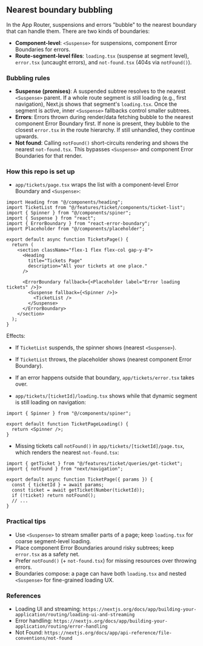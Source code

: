 ## Nearest boundary bubbling

In the App Router, suspensions and errors "bubble" to the nearest boundary that can handle them. There are two kinds of boundaries:

- **Component-level**: `<Suspense>` for suspensions, component Error Boundaries for errors.
- **Route-segment-level files**: `loading.tsx` (suspense at segment level), `error.tsx` (uncaught errors), and `not-found.tsx` (404s via `notFound()`).

### Bubbling rules

- **Suspense (promises)**: A suspended subtree resolves to the nearest `<Suspense>` parent. If a whole route segment is still loading (e.g., first navigation), Next.js shows that segment's `loading.tsx`. Once the segment is active, inner `<Suspense>` fallbacks control smaller subtrees.
- **Errors**: Errors thrown during render/data fetching bubble to the nearest component Error Boundary first. If none is present, they bubble to the closest `error.tsx` in the route hierarchy. If still unhandled, they continue upwards.
- **Not found**: Calling `notFound()` short-circuits rendering and shows the nearest `not-found.tsx`. This bypasses `<Suspense>` and component Error Boundaries for that render.

### How this repo is set up

- `app/tickets/page.tsx` wraps the list with a component-level Error Boundary and `<Suspense>`:

```tsx
import Heading from "@/components/heading";
import TicketList from "@/features/ticket/components/ticket-list";
import { Spinner } from "@/components/spiner";
import { Suspense } from "react";
import { ErrorBoundary } from "react-error-boundary";
import Placeholder from "@/components/placeholder";

export default async function TicketsPage() {
  return (
    <section className="flex-1 flex flex-col gap-y-8">
      <Heading
        title="Tickets Page"
        description="All your tickets at one place."
      />

      <ErrorBoundary fallback={<Placeholder label="Error loading tickets" />}>
        <Suspense fallback={<Spinner />}>
          <TicketList />
        </Suspense>
      </ErrorBoundary>
    </section>
  );
}
```

Effects:

- If `TicketList` suspends, the spinner shows (nearest `<Suspense>`).
- If `TicketList` throws, the placeholder shows (nearest component Error Boundary).
- If an error happens outside that boundary, `app/tickets/error.tsx` takes over.

- `app/tickets/[ticketId]/loading.tsx` shows while that dynamic segment is still loading on navigation:

```tsx
import { Spinner } from "@/components/spiner";

export default function TicketPageLoading() {
  return <Spinner />;
}
```

- Missing tickets call `notFound()` in `app/tickets/[ticketId]/page.tsx`, which renders the nearest `not-found.tsx`:

```tsx
import { getTicket } from "@/features/ticket/queries/get-ticket";
import { notFound } from "next/navigation";

export default async function TicketPage({ params }) {
  const { ticketId } = await params;
  const ticket = await getTicket(Number(ticketId));
  if (!ticket) return notFound();
  // ...
}
```

### Practical tips

- Use `<Suspense>` to stream smaller parts of a page; keep `loading.tsx` for coarse segment-level loading.
- Place component Error Boundaries around risky subtrees; keep `error.tsx` as a safety net.
- Prefer `notFound()` (+ `not-found.tsx`) for missing resources over throwing errors.
- Boundaries compose: a page can have both `loading.tsx` and nested `<Suspense>` for fine-grained loading UX.

### References

- Loading UI and streaming: `https://nextjs.org/docs/app/building-your-application/routing/loading-ui-and-streaming`
- Error handling: `https://nextjs.org/docs/app/building-your-application/routing/error-handling`
- Not Found: `https://nextjs.org/docs/app/api-reference/file-conventions/not-found`

